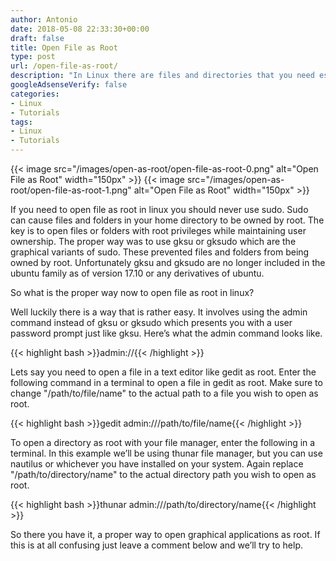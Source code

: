 ```yaml
---
author: Antonio
date: 2018-05-08 22:33:30+00:00
draft: false
title: Open File as Root
type: post
url: /open-file-as-root/
description: "In Linux there are files and directories that you need escalated permissions to open as root. There is however, a right and wrong way of opening files and directories as root. Follow this tutorial to learn how to open as root."
googleAdsenseVerify: false
categories:
- Linux
- Tutorials
tags:
- Linux
- Tutorials
---
```


{{< image src="/images/open-as-root/open-file-as-root-0.png" alt="Open File as Root" width="150px" >}}
{{< image src="/images/open-as-root/open-file-as-root-1.png" alt="Open File as Root" width="150px" >}}

If you need to open file as root in linux you should never use sudo. Sudo can cause files and folders in your home directory to be owned by root. The key is to open files or folders with root privileges while maintaining user ownership. The proper way was to use gksu or gksudo which are the graphical variants of sudo. These prevented files and folders from being owned by root. Unfortunately gksu and gksudo are no longer included in the ubuntu family as of version 17.10 or any derivatives of ubuntu.

<!--more-->

So what is the proper way now to open file as root in linux?

Well luckily there is a way that is rather easy. It involves using the admin command instead of gksu or gksudo which presents you with a user password prompt just like gksu. Here’s what the admin command looks like.

{{< highlight bash >}}admin://{{< /highlight >}}

Lets say you need to open a file in a text editor like gedit as root. Enter the following command in a terminal to open a file in gedit as root. Make sure to change "/path/to/file/name" to the actual path to a file you wish to open as root.

{{< highlight bash >}}gedit admin:///path/to/file/name{{< /highlight >}}

To open a directory as root with your file manager, enter the following in a terminal. In this example we’ll be using thunar file manager, but you can use nautilus or whichever you have installed on your system. Again replace "/path/to/directory/name" to the actual directory path you wish to open as root.

{{< highlight bash >}}thunar admin:///path/to/directory/name{{< /highlight >}}

So there you have it, a proper way to open graphical applications as root. If this is at all confusing just leave a comment below and we’ll try to help.
